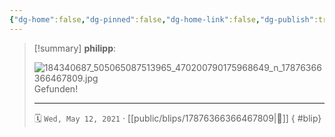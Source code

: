 ```yaml
---
{"dg-home":false,"dg-pinned":false,"dg-home-link":false,"dg-publish":true,"type":"blip","disabled rules":["yaml-title","yaml-title-alias","file-name-heading"],"title":"philipp on instagram @ 2021-05-12","created-date":"2021-05-12T16:00:00","updated-date":"2025-05-02T17:43:07","dg-path":"blips/17876366366467809.md","permalink":"/blips/17876366366467809/","dgPassFrontmatter":true,"created":"2021-05-12T16:00:00","updated":"2025-05-02T17:43:07"}
---
```


> [!summary] **philipp**:
>
> ![184340687_505065087513965_470200790175968649_n_17876366366467809.jpg](/img/user/attachments/184340687_505065087513965_470200790175968649_n_17876366366467809.jpg)
> Gefunden!
> - - -
>
> 🗓️ `Wed, May 12, 2021` · [[public/blips/17876366366467809\|🔗]]
{ #blip}

